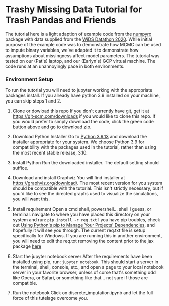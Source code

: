 # Trashy Missing Data Tutorial for Trash Pandas and Friends
The tutorial here is a light adaption of example code from the [numpyro](https://github.com/pyro-ppl/numpyro)  package with data supplied from the [WiDS Datathon 2020](https://www.kaggle.com/competitions/widsdatathon2020/data). While initial purpose of the example code was to demonstrate how MCMC can be used to impute binary variables, we've adapted it to demonstrate how assumptions about missingness affect model parameters. The tutorial was tested on our (Pat's) laptop, and our (Earlyn's) GCP virtual machine. The code runs at an unannoyingly pace in both environments.

### Environment Setup
To run the tutorial you will need to jupyter working with the appropriate packages install. If you already have python 3.9 installed on your machine, you can skip steps 1 and 2.


1. Clone or dowload this repo
If you don't currently have git, get it at https://git-scm.com/downloads if you would like to clone this repo. If you would prefer to simply download the code, click the green code button above and go to download zip.


2. Download Python Installer
Go to [Python 3.9.13](https://www.python.org/downloads/release/python-3913/) and download the installer appropriate for your system. We choose Python 3.9 for compatibility with the packages used in the tutorial, rather than using the most recent stable release, 3.10. 


3. Install Python
Run the downloaded installer. The default setting should suffice.


4. Download and install Graphviz
You will find installer at https://graphviz.org/download/. The most recent version for you system should be compatible with the tutorial. This isn't strictly necessary, but if you'd like to see the directed graphs used to visualize the simulations, you will want this.


5. Install requirement
Open a cmd shell, powershell... shell I guess, or terminal. navigate to where you have placed this directory on your system and run:
`pip install -r req.txt`
I you have pip troubles, check out [Using Python's pip to Manage Your Projects' Dependencies](https://realpython.com/what-is-pip/#getting-started-with-pip), and hopefully it will see you through. The current req.txt file is setup specifically for Windows. If you are running this in another environment, you will need to edit the req.txt removing the content prior to the jax package [here](https://github.com/mediwareinc/TrashyMissingDataTutorial/blob/93c54a4b9d3789cf7454fc3777fd71048affaab2/req.txt#L16) 


6. Start the jupyter notebook server
After the requirements have been installed using pip, run:
`jupyter notebook`. This should start a server in the terminal, shell, console, etc., and open a page to your local notebook server in your favorite browser, unless of corse that's something odd like Opera, or Safari, or something like that... not sure if those are compatible.


7. Run the notebook
Click on discrete_imputation.ipynb and let the full force of this tutelage overcome you.

